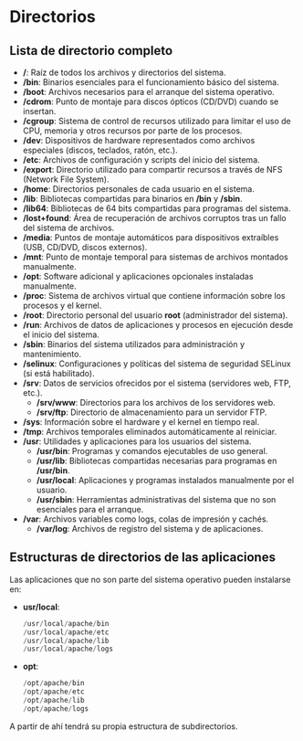 # Directorios

## Lista de directorio completo

- **/**: Raíz de todos los archivos y directorios del sistema.
- **/bin**: Binarios esenciales para el funcionamiento básico del sistema.
- **/boot**: Archivos necesarios para el arranque del sistema operativo.
- **/cdrom**: Punto de montaje para discos ópticos (CD/DVD) cuando se insertan.
- **/cgroup**: Sistema de control de recursos utilizado para limitar el uso de CPU, memoria y otros recursos por parte de los procesos.
- **/dev**: Dispositivos de hardware representados como archivos especiales (discos, teclados, ratón, etc.).
- **/etc**: Archivos de configuración y scripts del inicio del sistema.
- **/export**: Directorio utilizado para compartir recursos a través de NFS (Network File System).
- **/home**: Directorios personales de cada usuario en el sistema.
- **/lib**: Bibliotecas compartidas para binarios en **/bin** y **/sbin**.
- **/lib64**: Bibliotecas de 64 bits compartidas para programas del sistema.
- **/lost+found**: Área de recuperación de archivos corruptos tras un fallo del sistema de archivos.
- **/media**: Puntos de montaje automáticos para dispositivos extraíbles (USB, CD/DVD, discos externos).
- **/mnt**: Punto de montaje temporal para sistemas de archivos montados manualmente.
- **/opt**: Software adicional y aplicaciones opcionales instaladas manualmente.
- **/proc**: Sistema de archivos virtual que contiene información sobre los procesos y el kernel.
- **/root**: Directorio personal del usuario **root** (administrador del sistema).
- **/run**: Archivos de datos de aplicaciones y procesos en ejecución desde el inicio del sistema.
- **/sbin**: Binarios del sistema utilizados para administración y mantenimiento.
- **/selinux**: Configuraciones y políticas del sistema de seguridad SELinux (si está habilitado).
- **/srv**: Datos de servicios ofrecidos por el sistema (servidores web, FTP, etc.).
    - **/srv/www**: Directorios para los archivos de los servidores web.
    - **/srv/ftp**: Directorio de almacenamiento para un servidor FTP.
- **/sys**: Información sobre el hardware y el kernel en tiempo real.
- **/tmp**: Archivos temporales eliminados automáticamente al reiniciar.
- **/usr**: Utilidades y aplicaciones para los usuarios del sistema.
    - **/usr/bin**: Programas y comandos ejecutables de uso general.
    - **/usr/lib**: Bibliotecas compartidas necesarias para programas en **/usr/bin**.
    - **/usr/local**: Aplicaciones y programas instalados manualmente por el usuario.
    - **/usr/sbin**: Herramientas administrativas del sistema que no son esenciales para el arranque.
- **/var**: Archivos variables como logs, colas de impresión y cachés.
    - **/var/log**: Archivos de registro del sistema y de aplicaciones.


## Estructuras de directorios de las aplicaciones

Las aplicaciones que no son parte del sistema operativo pueden instalarse en:

- **usr/local**:
    ```powershell
    /usr/local/apache/bin
    /usr/local/apache/etc
    /usr/local/apache/lib
    /usr/local/apache/logs

- **opt**:
    ```powershell
    /opt/apache/bin
    /opt/apache/etc
    /opt/apache/lib
    /opt/apache/logs

A partir de ahí tendrá su propia estructura de subdirectorios.
